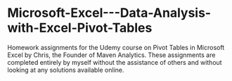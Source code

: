 # Microsoft-Excel---Data-Analysis-with-Excel-Pivot-Tables
Homework assignments for the Udemy course on Pivot Tables in Microsoft Excel by Chris, the Founder of Maven Analytics. These assignments are completed entirely by myself without the assistance of others and without looking at any solutions available online.

